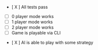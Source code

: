   - [ X ] All tests pass
  - [ ] 0 player mode works
  - [ ] 1 player mode works
  - [ ] 2 player mode works
  - [ ] Game is playable via CLI
  - [ X ] AI is able to play with some strategy
